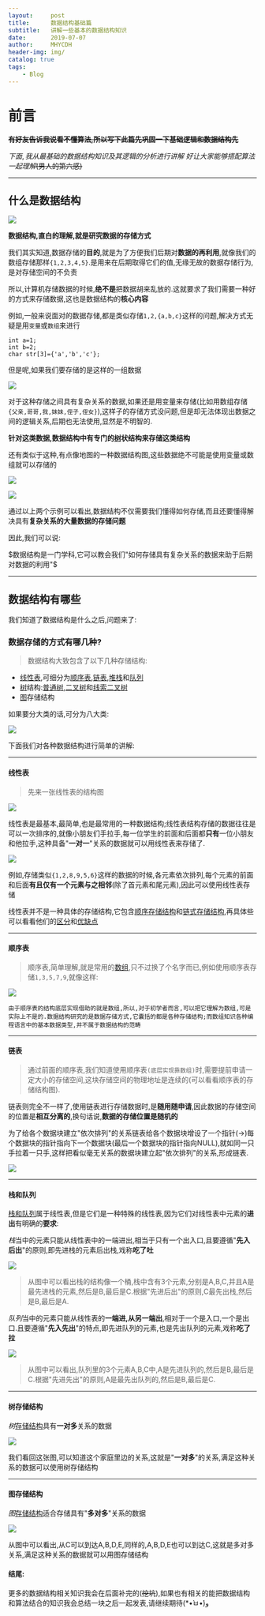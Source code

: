 ```yaml
---
layout:     post
title:      数据结构基础篇
subtitle:   讲解一些基本的数据结构知识
date:       2019-07-07
author:     MHYCDH
header-img: img/
catalog: true
tags:
    - Blog
---
```


# 前言

~~**有好友告诉我说看不懂算法,所以写下此篇先巩固一下基础逻辑和数据结构先**~~

$下面,我从最基础的数据结构知识及其逻辑的分析进行讲解$
$好让大家能够搭配算法一起理解$~~(男人的第六感)~~

***


## 什么是数据结构

![](https://github.com/MHYCDH/MHYCDH.github.io/blob/master/img/19-07-07/1.gif?raw=true)

**数据结构,直白的理解,就是研究数据的存储方式**

我们其实知道,数据存储的**目的**,就是为了方便我们后期对**数据的再利用**,就像我们的数组存储那样`{1,2,3,4,5}`.是用来在后期取得它们的值,无缘无故的数据存储行为,是对存储空间的不负责

所以,计算机存储数据的时候,**绝不是**把数据胡来乱放的.这就要求了我们需要一种好的方式来存储数据,这也是数据结构的**核心内容**

例如,一般来说面对的数据存储,都是类似存储`1,2,{a,b,c}`这样的问题,解决方式无疑是用`变量`或`数组`来进行

```
int a=1;
int b=2;
char str[3]={'a','b','c'};
```
但是呢,如果我们要存储的是这样的一组数据

![](https://github.com/MHYCDH/MHYCDH.github.io/blob/master/img/19-07-07/2.jpeg?raw=true)

对于这种存储之间具有复杂关系的数据,如果还是用变量来存储(比如用数组存储`{父亲,哥哥,我,妹妹,侄子,侄女}`),这样子的存储方式没问题,但是却无法体现出数据之间的逻辑关系,后期也无法使用,显然是不明智的.

**针对这类数据,数据结构中有专门的[树](https://www.cnblogs.com/lfalex0831/p/9687013.html)状结构来存储这类结构**

还有类似于这种,有点像地图的一种数据结构图,这些数据绝不可能是使用变量或数组就可以存储的

![](https://github.com/MHYCDH/MHYCDH.github.io/blob/master/img/19-07-07/3.png?raw=true)

![](https://github.com/MHYCDH/MHYCDH.github.io/blob/master/img/19-07-07/4.png?raw=true)

通过以上两个示例可以看出,数据结构不仅需要我们懂得如何存储,而且还要懂得解决具有**复杂关系的大量数据的存储问题**

因此,我们可以说:

$数据结构是一门学科,它可以教会我们"如何存储具有复杂关系的数据来助于后期对数据的利用"$

***

## 数据结构有哪些

我们知道了数据结构是什么之后,问题来了:

### 数据存储的方式有哪几种?

>数据结构大致包含了以下几种存储结构:

- [线性表](https://baike.baidu.com/item/%E7%BA%BF%E6%80%A7%E8%A1%A8),可细分为[顺序表](https://zh.wikipedia.org/wiki/%E9%A1%BA%E5%BA%8F%E8%A1%A8),[链表](https://zh.wikipedia.org/zh-hans/%E9%93%BE%E8%A1%A8),[堆栈](https://zh.wikipedia.org/zh-hans/%E9%93%BE%E8%A1%A8)和[队列](https://zh.wikipedia.org/wiki/%E9%98%9F%E5%88%97)
- [树](https://zh.wikipedia.org/wiki/%E6%A8%B9%E7%8B%80%E7%B5%90%E6%A7%8B)结构:[普通树](https://blog.csdn.net/littesss/article/details/73604731),[二叉树](https://plushunter.github.io/2017/07/19/%E6%95%B0%E6%8D%AE%E7%BB%93%E6%9E%84%E4%B8%8E%E7%AE%97%E6%B3%95%EF%BC%883%EF%BC%89%EF%BC%9A%E4%BA%8C%E5%8F%89%E6%A0%91/)和[线索二叉树](https://blog.csdn.net/u014492609/article/details/40477795)
- [图](https://www.jianshu.com/p/bce71b2bdbc8)存储结构

如果要分大类的话,可分为八大类:

![](https://github.com/MHYCDH/MHYCDH.github.io/blob/master/img/19-07-07/5.jpg?raw=true)

下面我们对各种数据结构进行简单的讲解:

***

#### 线性表

>先来一张线性表的结构图

![](https://github.com/MHYCDH/MHYCDH.github.io/blob/master/img/19-07-07/6.jpeg?raw=true)

线性表是最基本,最简单,也是最常用的一种数据结构;线性表结构存储的数据往往是可以一次排序的,就像小朋友们手拉手,每一位学生的前面和后面都**只有**一位小朋友和他拉手,这种具备"**一对一**"关系的数据就可以用线性表来存储了.

![](https://github.com/MHYCDH/MHYCDH.github.io/blob/master/img/19-07-07/8.png?raw=true)

例如,存储类似`{1,2,8,9,5,6}`这样的数据的时候,各元素依次排列,每个元素的前面和后面**有且仅有一个元素与之相邻**(除了首元素和尾元素),因此可以使用线性表存储

线性表并不是一种具体的存储结构,它包含[顺序存储结构](https://www.jianshu.com/p/bd075514108b)和[链式存储结构](https://blog.csdn.net/mynameishuangshuai/article/details/52682239),再具体些可以看看他们的[区分](https://blog.csdn.net/kangqianglong/article/details/79585551)和[优缺点](https://blog.csdn.net/qq_15037231/article/details/51901513)


***

#### 顺序表

>顺序表,简单理解,就是常用的[数组](https://zh.wikipedia.org/zh/%E6%95%B0%E7%BB%84),只不过换了个名字而已,例如使用顺序表存储`1,3,5,7,9`,就像这样:

![](https://github.com/MHYCDH/MHYCDH.github.io/blob/master/img/19-07-07/9.gif?raw=true)


`由于顺序表的结构底层实现借助的就是数组,所以,对于初学者而言,可以把它理解为数组,可是实际上不是的.数据结构研究的是数据存储方式,它囊括的都是各种存储结构;而数组知识各种编程语言中的基本数据类型,并不属于数据结构的范畴`

***

#### 链表

>通过前面的顺序表,我们知道使用顺序表`(底层实现靠数组)`时,需要提前申请一定大小的存储空间,这块存储空间的物理地址是连续的(可以看看顺序表的存储结构图).

链表则完全不一样了,使用链表进行存储数据时,是**随用随申请**,因此数据的存储空间的位置是**相互分离的**,换句话说,**数据的存储位置是随机的**

为了给各个数据块建立"依次排列"的关系链表给各个数据块增设了一个指针(->)每个数据块的指针指向下一个数据块(最后一个数据块的指针指向NULL),就如同一只手拉着一只手,这样把看似毫无关系的数据块建立起"依次排列"的关系,形成链表.

![](https://github.com/MHYCDH/MHYCDH.github.io/blob/master/img/19-07-07/10.gif?raw=true)

***

#### 栈和队列

[栈和队列](https://zh.wikipedia.org/wiki/%E5%A0%86%E6%A0%88)属于线性表,但是它们是一种特殊的线性表,因为它们对线性表中元素的**进出**有明确的**要求**:

$栈$当中的元素只能从线性表中的一端进出,相当于只有一个出入口,且要遵循"**先入后出**"的原则,即先进栈的元素后出栈,戏称**吃了吐**

![](https://github.com/MHYCDH/MHYCDH.github.io/blob/master/img/19-07-07/11.gif?raw=true)

>从图中可以看出栈的结构像一个桶,栈中含有3个元素,分别是A,B,C,并且A是最先进栈的元素,然后是B,最后是C.根据"先进后出"的原则,C最先出栈,然后是B,最后是A.

$队列$当中的元素只能从线性表的**一端进,从另一端出**,相对于一个是入口,一个是出口.且要遵循"**先入先出**"的特点,即先进队列的元素,也是先出队列的元素,戏称**吃了拉**

![](https://github.com/MHYCDH/MHYCDH.github.io/blob/master/img/19-07-07/12.gif?raw=true)

>从图中可以看出,队列里的3个元素A,B,C中,A是先进队列的,然后是B,最后是C.根据"先进先出"的原则,A是最先出队列的,然后是B,最后是C.

***

#### 树存储结构

$树$[存储结构](https://www.cnblogs.com/lfalex0831/p/9687013.html)具有**一对多**关系的数据

![](https://github.com/MHYCDH/MHYCDH.github.io/blob/master/img/19-07-07/13.gif?raw=true)

我们看回这张图,可以知道这个家庭里边的关系,这就是"**一对多**"的关系,满足这种关系的数据可以使用树存储结构

***

#### 图存储结构

$图$[存储结构](https://zhuanlan.zhihu.com/p/30343791)适合存储具有"**多对多**"关系的数据

![](https://github.com/MHYCDH/MHYCDH.github.io/blob/master/img/19-07-07/14.jpeg?raw=true)

从图中可以看出,从C可以到达A,B,D,E,同样的,A,B,D,E也可以到达C,这就是多对多关系,满足这种关系的数据就可以用图存储结构

#### 结尾:

更多的数据结构相关知识我会在后面补完的(~~挖坑~~),如果也有相关的能把数据结构和算法结合的知识我会总结一块之后一起发表,请继续期待(*•̀ㅂ•́)و